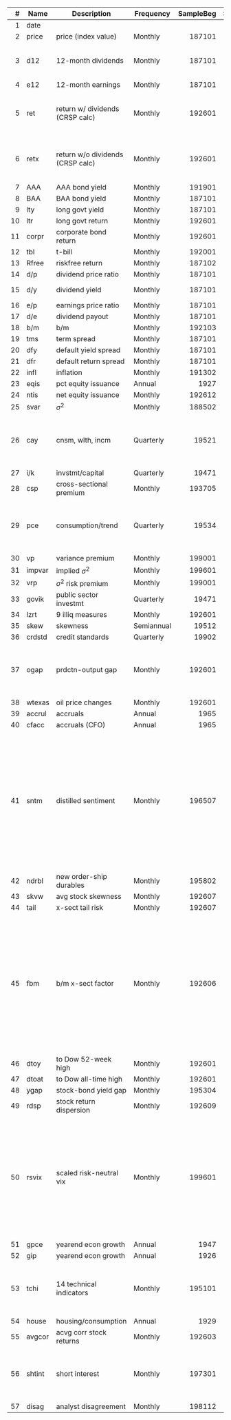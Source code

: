 | # | Name | Description | Frequency | SampleBeg | SampleEnd | Notes |
|---:|---|---|---|---:|---:|---|
| 1 | date |  |  |  |  |  |
| 2 | price | price (index value) | Monthly | 187101 | 202412 |  |
| 3 | d12 | 12-month dividends | Monthly | 187101 | 202412 | raw dividends, should be logged |
| 4 | e12 | 12-month earnings | Monthly | 187101 | 202412 |  |
| 5 | ret | return w/ dividends (CRSP calc) | Monthly | 192601 | 202412 | CRSP's calculation of S&P500 return (incl. dividends) |
| 6 | retx | return w/o dividends (CRSP calc) | Monthly | 192601 | 202412 | CRSP's calculation of S&P500 return (excl. dividends) |
| 7 | AAA | AAA bond yield | Monthly | 191901 | 202412 |  |
| 8 | BAA | BAA bond yield | Monthly | 187101 | 202412 |  |
| 9 | lty | long govt yield | Monthly | 187101 | 202412 |  |
| 10 | ltr | long govt return | Monthly | 192601 | 202412 |  |
| 11 | corpr | corporate bond return | Monthly | 192601 | 202412 |  |
| 12 | tbl | t-bill | Monthly | 192001 | 202412 |  |
| 13 | Rfree | riskfree return | Monthly | 187102 | 202412 |  |
| 14 | d/p | dividend price ratio | Monthly | 187101 | 202412 | = d12/price |
| 15 | d/y | dividend yield | Monthly | 187101 | 202412 | = d12/lag price |
| 16 | e/p | earnings price ratio | Monthly | 187101 | 202412 | = e12/price |
| 17 | d/e | dividend payout | Monthly | 187101 | 202412 | = d12/e12 |
| 18 | b/m | b/m | Monthly | 192103 | 202412 |  |
| 19 | tms | term spread | Monthly | 187101 | 202412 | = lty - tbl |
| 20 | dfy | default yield spread | Monthly | 187101 | 202412 | = BAA - AAA |
| 21 | dfr | default return spread | Monthly | 187101 | 202412 | = corpr - ltr |
| 22 | infl | inflation | Monthly | 191302 | 202412 |  |
| 23 | eqis | pct equity issuance | Annual | 1927 | 2024 |  |
| 24 | ntis | net equity issuance | Monthly | 192612 | 202412 |  |
| 25 | svar | $\sigma^2$ | Monthly | 188502 | 202412 |  |
| 26 | cay | cnsm, wlth, incm | Quarterly | 19521 | 20244 | Needs recomputation every period. Only full-sample version here. |
| 27 | i/k | invstmt/capital | Quarterly | 19471 | 20244 |  |
| 28 | csp | cross-sectional premium | Monthly | 193705 | 200212 |  |
| 29 | pce | consumption/trend | Quarterly | 19534 | 20244 | Needs recomputation every period. Only full-sample version here. |
| 30 | vp | variance premium | Monthly | 199001 | 202112 |  |
| 31 | impvar | implied $\sigma^2$ | Monthly | 199601 | 202308 |  |
| 32 | vrp | $\sigma^2$ risk premium | Monthly | 199001 | 202312 |  |
| 33 | govik | public sector investmt | Quarterly | 19471 | 20244 |  |
| 34 | lzrt | 9 illiq measures | Monthly | 192601 | 202412 |  |
| 35 | skew | skewness | Semiannual | 19512 | 20192 |  |
| 36 | crdstd | credit standards | Quarterly | 19902 | 20244 |  |
| 37 | ogap | prdctn-output gap | Monthly | 192601 | 202412 | Needs recomputation every period. Only full-sample version here. |
| 38 | wtexas | oil price changes | Monthly | 192601 | 202412 |  |
| 39 | accrul | accruals | Annual | 1965 | 2024 |  |
| 40 | cfacc | accruals (CFO) | Annual | 1965 | 2024 |  |
| 41 | sntm | distilled sentiment | Monthly | 196507 | 202312 | PLS variable. Needs to be computed very period for the forecasting target, and for the frequency of forecast for OOS. Only the full-sample version for predicting monthly log excess returns here. |
| 42 | ndrbl | new order-ship durables | Monthly | 195802 | 202412 |  |
| 43 | skvw | avg stock skewness | Monthly | 192607 | 202412 |  |
| 44 | tail | x-sect tail risk | Monthly | 192607 | 202412 |  |
| 45 | fbm | b/m x-sect factor | Monthly | 192606 | 202411 | PLS variable. Needs to be computed very period for the forecasting target, and for the frequency of forecast for OOS. Only the full-sample version for predicting monthly log excess returns here. |
| 46 | dtoy | to Dow 52-week high | Monthly | 192601 | 202412 |  |
| 47 | dtoat | to Dow all-time high | Monthly | 192601 | 202412 |  |
| 48 | ygap | stock-bond yield gap | Monthly | 195304 | 202412 |  |
| 49 | rdsp | stock return dispersion | Monthly | 192609 | 202412 |  |
| 50 | rsvix | scaled risk-neutral vix | Monthly | 199601 | 202308 | Comes in three varieties fore predicting monthly, quarterly, and annual forecasts. Only the version for predicting at monthly frequency here. |
| 51 | gpce | yearend econ growth | Annual | 1947 | 2024 |  |
| 52 | gip | yearend econ growth | Annual | 1926 | 2024 |  |
| 53 | tchi | 14 technical indicators | Monthly | 195101 | 202412 | Needs recomputation every period. Only full-sample version here. |
| 54 | house | housing/consumption | Annual | 1929 | 2024 |  |
| 55 | avgcor | acvg corr stock returns | Monthly | 192603 | 202412 |  |
| 56 | shtint | short interest | Monthly | 197301 | 202412 | Needs recomputation every period. Only full-sample version here. |
| 57 | disag | analyst disagreement | Monthly | 198112 | 202412 |  |